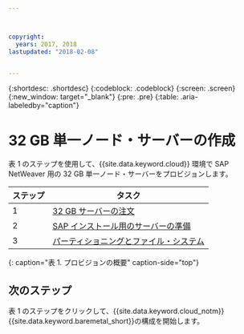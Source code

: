 ```yaml
---



copyright:
  years: 2017, 2018
lastupdated: "2018-02-08"


---
```


{:shortdesc: .shortdesc}
{:codeblock: .codeblock}
{:screen: .screen}
{:new_window: target="_blank"}
{:pre: .pre}
{:table: .aria-labeledby="caption"}

# 32 GB 単一ノード・サーバーの作成

表 1 のステップを使用して、{{site.data.keyword.cloud}} 環境で SAP NetWeaver 用の 32 GB 単一ノード・サーバーをプロビジョンします。

| ステップ | タスク |
| --- | --- |
| 1 | [32 GB サーバーの注文](/docs/infrastructure/sap-netweaver-ms-qrg/ms-set-up-infrastructure-32GB.html) |
| 2 | [SAP インストール用のサーバーの準備](/docs/infrastructure/sap-netweaver-ms-qrg/ms-prepare-server-32GB.html) |
| 3 | [パーティショニングとファイル・システム](/docs/infrastructure/sap-netweaver-ms-qrg/ms-partition-32GB.html) |
{: caption="表 1. プロビジョンの概要" caption-side="top"} 

## 次のステップ

表 1 のステップをクリックして、{{site.data.keyword.cloud_notm}} {{site.data.keyword.baremetal_short}}の構成を開始します。


